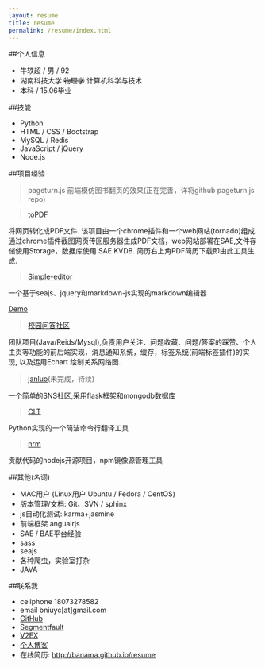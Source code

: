 ```yaml
---
layout: resume
title: resume
permalink: /resume/index.html
---
```


##个人信息
* 牛轶超 / 男 / 92
* 湖南科技大学 <del>物理学</del> 计算机科学与技术
* 本科 / 15.06毕业

##技能
* Python
* HTML / CSS / Bootstrap
* MySQL / Redis
* JavaScript / jQuery
* Node.js

##项目经验
> pageturn.js
前端模仿图书翻页的效果(正在完善，详将github pageturn.js repo)

> [toPDF](http://topdfs.sinaapp.com)

将网页转化成PDF文件. 该项目由一个chrome插件和一个web网站(tornado)组成. 通过chrome插件截图网页传回服务器生成PDF文档，web网站部署在SAE,文件存储使用Storage，数据库使用 SAE KVDB. 简历右上角PDF简历下载即由此工具生成.

> [Simple-editor](https://github.com/banama/simple-editor) 

一个基于seajs、jquery和markdown-js实现的markdown编辑器

[Demo](http://banama.github.io/simple-editor)

> [校园问答社区](http://hnustqa.duapp.com/)

团队项目(Java/Reids/Mysql),负责用户关注、问题收藏、问题/答案的踩赞、个人主页等功能的前后端实现，消息通知系统，缓存，标签系统(前端标签插件)的实现, 以及运用Echart 绘制关系网络图.


> [janluo](https://github.com/banama/janluo)(未完成，待续)

一个简单的SNS社区,采用flask框架和mongodb数据库 

> [CLT](https://github.com/banama/CLT)

Python实现的一个简洁命令行翻译工具

> [nrm](https://github.com/Pana/nrm)

贡献代码的nodejs开源项目，npm镜像源管理工具

##其他(名词)
* MAC用户 (Linux用户 Ubuntu / Fedora / CentOS)
* 版本管理/文档: Git、SVN / sphinx
* js自动化测试: karma+jasmine
* 前端框架 angualrjs
* SAE / BAE平台经验
* sass
* seajs
* 各种爬虫，实验室打杂
* JAVA


##联系我
* cellphone 18073278582
* email bniuyc[at]gmail.com
* <a href="https://github.com/banama"><span class="glyphicon glyphicon-link">GitHub</span></a>
* <a href="http://segmentfault.com/u/banama"><span class="glyphicon glyphicon-link">Segmentfault</span></a>
* <a href="http://v2ex.com/member/banama"><span class="glyphicon glyphicon-link">V2EX</span></a>
* <a href="http://banama.github.io"><span class="glyphicon glyphicon-link">个人博客</span></a>
* 在线简历: http://banama.github.io/resume
